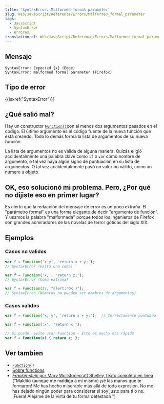 ```yaml
---
title: 'SyntaxError: Malformed formal parameter'
slug: Web/JavaScript/Reference/Errors/Malformed_formal_parameter
tags:
  - JavaScript
  - SyntaxError
  - errores
translation_of: Web/JavaScript/Reference/Errors/Malformed_formal_parameter
---
```

## Mensaje

```
SyntaxError: Expected {x} (Edge)
SyntaxError: malformed formal parameter (Firefox)
```

## Tipo de error

{{jsxref("SyntaxError")}}

## ¿Qué salió mal?

Hay un constructor [`Function()`](/es/docs/Web/JavaScript/Reference/Global_Objects/Function)con al menos dos argumentos pasados en el código. El último argumento es el código fuente de la nueva función que está creando. Todo lo demás forma la lista de argumentos de su nueva función.

La lista de argumentos no es válida de alguna manera. Quizás eligió accidentalmente una palabra clave como `if` o `var` como nombre de argumento, o tal vez haya algún signo de puntuación en su lista de argumentos. O tal vez accidentalmente pasó un valor no válido, como un número u objeto.

## OK, eso solucionó mi problema. Pero, ¿Por qué no dijiste eso en primer lugar?

Es cierto que la redacción del mensaje de error es un poco extraña. El "parámetro formal" es una forma elegante de decir "argumento de función". Y usamos la palabra "malformada" porque todos los ingenieros de Firefox son grandes admiradores de las novelas de terror góticas del siglo XIX.

## Ejemplos

### Casos no validos

```js example-bad
var f = Function('x y', 'return x + y;');
// SyntaxError (Falta una coma)

var f = Function('x,', 'return x;');
// SyntaxError (Coma extraña)

var f = Function(37, "alert('OK')");
// SyntaxError (Números no pueden ser nombres de argumentos)
```

### Casos validos

```js example-good
var f = Function('x, y', 'return x + y;');  // Correctamente puntuado

var f = Function('x', 'return x;');

// Si puede, evite usar Function - Esto es mucho más rápido
var f = function(x) { return x; };
```

## Ver tambien

- [`Function()`](/en-US/docs/Web/JavaScript/Reference/Global_Objects/Function)
- [Sobre functions](/es/docs/Web/JavaScript/Guide/Functions)
- [_Frankenstein_ por Mary Wollstonecraft Shelley, texto completo en línea](https://www.gutenberg.org/ebooks/84) ("Maldito (aunque me maldiga a mí mismo) ¡sé las manos que te formaron! Me has hecho miserable más allá de toda expresión. No me has dejado ningún poder para considerar si soy justo para ti o no. ¡Fuera! Aléjame de la vista de tu forma detestada ")
